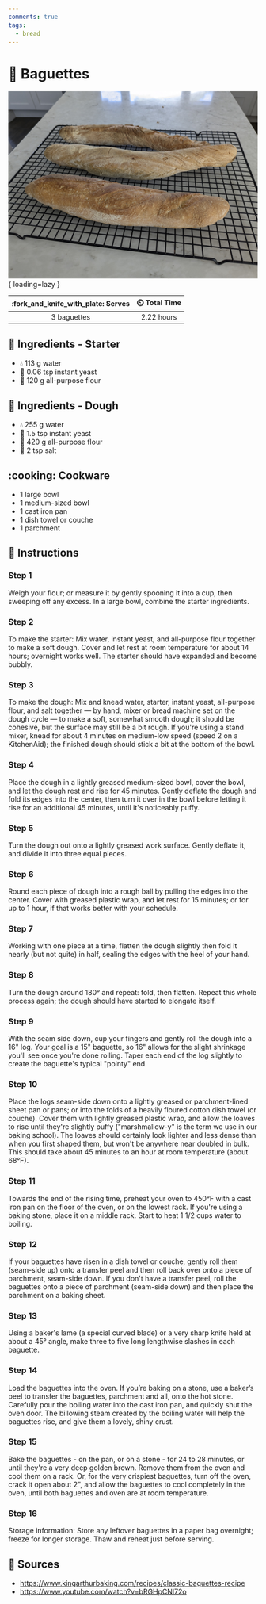 ```yaml
---
comments: true
tags:
  - bread
---
```

# :baguette_bread: Baguettes

![Baguettes][1]{ loading=lazy }

| :fork_and_knife_with_plate: Serves | :timer_clock: Total Time |
|:----------------------------------:|:-----------------------: |
| 3 baguettes | 2.22 hours |

## :salt: Ingredients - Starter

- :droplet: 113 g water
- :microbe: 0.06 tsp instant yeast
- :ear_of_rice: 120 g all-purpose flour

## :salt: Ingredients - Dough

- :droplet: 255 g water
- :microbe: 1.5 tsp instant yeast
- :ear_of_rice: 420 g all-purpose flour
- :salt: 2 tsp salt

## :cooking: Cookware

- 1 large bowl
- 1 medium-sized bowl
- 1 cast iron pan
- 1 dish towel or couche
- 1 parchment

## :pencil: Instructions

### Step 1

Weigh your flour; or measure it by gently spooning it into a cup, then sweeping off any excess. In a large bowl, combine
the starter ingredients.

### Step 2

To make the starter: Mix water, instant yeast, and all-purpose flour together to make a soft dough. Cover and let rest
at room temperature for about 14 hours; overnight works well. The starter should have expanded and become bubbly.

### Step 3

To make the dough: Mix and knead water, starter, instant yeast, all-purpose flour, and salt together — by hand, mixer
or bread machine set on the dough cycle — to make a soft, somewhat smooth dough; it should be cohesive, but the
surface may still be a bit rough. If you're using a stand mixer, knead for about 4 minutes on medium-low speed (speed 2
on a KitchenAid); the finished dough should stick a bit at the bottom of the bowl.

### Step 4

Place the dough in a lightly greased medium-sized bowl, cover the bowl, and let the dough rest and rise for 45 minutes.
Gently deflate the dough and fold its edges into the center, then turn it over in the bowl before letting it rise for an
additional 45 minutes, until it's noticeably puffy.

### Step 5

Turn the dough out onto a lightly greased work surface. Gently deflate it, and divide it into three equal pieces.

### Step 6

Round each piece of dough into a rough ball by pulling the edges into the center. Cover with greased plastic wrap, and
let rest for 15 minutes; or for up to 1 hour, if that works better with your schedule.

### Step 7

Working with one piece at a time, flatten the dough slightly then fold it nearly (but not quite) in half, sealing the
edges with the heel of your hand.

### Step 8

Turn the dough around 180° and repeat: fold, then flatten. Repeat this whole process again; the dough should have
started to elongate itself.

### Step 9

With the seam side down, cup your fingers and gently roll the dough into a 16" log. Your goal is a 15" baguette, so 16"
allows for the slight shrinkage you'll see once you're done rolling. Taper each end of the log slightly to create the
baguette's typical "pointy" end.

### Step 10

Place the logs seam-side down onto a lightly greased or parchment-lined sheet pan or pans; or into the folds of a
heavily floured cotton dish towel (or couche). Cover them with lightly greased plastic wrap, and allow the loaves to
rise until they're slightly puffy ("marshmallow-y" is the term we use in our baking school). The loaves should certainly
look lighter and less dense than when you first shaped them, but won't be anywhere near doubled in bulk. This should
take about 45 minutes to an hour at room temperature (about 68°F).

### Step 11

Towards the end of the rising time, preheat your oven to 450°F with a cast iron pan on the floor of the oven, or on the
lowest rack. If you're using a baking stone, place it on a middle rack. Start to heat 1 1/2 cups water to boiling.

### Step 12

If your baguettes have risen in a dish towel or couche, gently roll them (seam-side up) onto a transfer peel and then
roll back over onto a piece of parchment, seam-side down. If you don't have a transfer peel, roll the baguettes onto a
piece of parchment (seam-side down) and then place the parchment on a baking sheet.

### Step 13

Using a baker's lame (a special curved blade) or a very sharp knife held at about a 45° angle, make three to five long
lengthwise slashes in each baguette.

### Step 14

Load the baguettes into the oven. If you’re baking on a stone, use a baker’s peel to transfer the baguettes,
parchment and all, onto the hot stone. Carefully pour the boiling water into the cast iron pan, and quickly shut the
oven door. The billowing steam created by the boiling water will help the baguettes rise, and give them a lovely, shiny
crust.

### Step 15

Bake the baguettes - on the pan, or on a stone - for 24 to 28 minutes, or until they're a very deep golden brown. Remove
them from the oven and cool them on a rack. Or, for the very crispiest baguettes, turn off the oven, crack it open about
2", and allow the baguettes to cool completely in the oven, until both baguettes and oven are at room temperature.

### Step 16

Storage information: Store any leftover baguettes in a paper bag overnight; freeze for longer storage. Thaw and reheat
just before serving.

## :link: Sources

- <https://www.kingarthurbaking.com/recipes/classic-baguettes-recipe>
- <https://www.youtube.com/watch?v=bRGHpCNl72o>

[1]: <../assets/images/baguettes.jpg>
